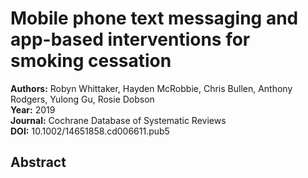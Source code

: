 # Mobile phone text messaging and app-based interventions for smoking cessation

**Authors:** Robyn Whittaker, Hayden McRobbie, Chris Bullen, Anthony Rodgers, Yulong Gu, Rosie Dobson  
**Year:** 2019  
**Journal:** Cochrane Database of Systematic Reviews  
**DOI:** 10.1002/14651858.cd006611.pub5  

## Abstract


